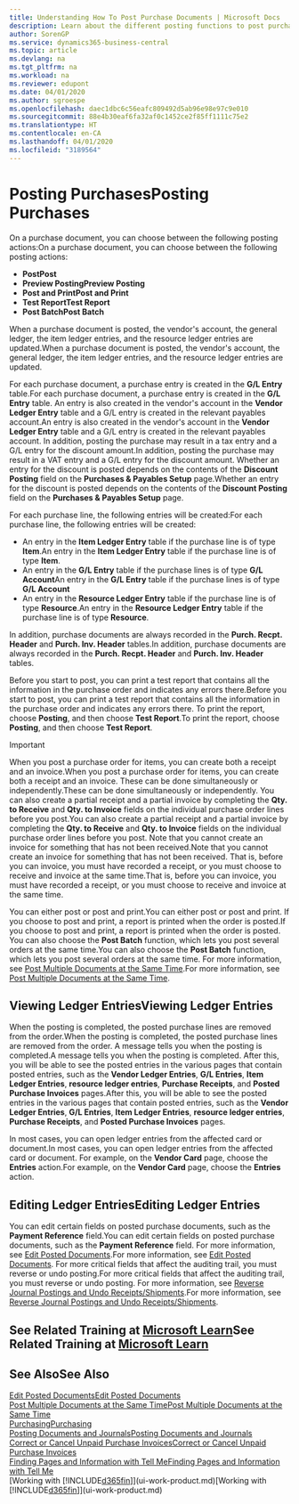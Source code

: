 ```yaml
---
title: Understanding How To Post Purchase Documents | Microsoft Docs
description: Learn about the different posting functions to post purchase documents, and how you can update posted documents.
author: SorenGP
ms.service: dynamics365-business-central
ms.topic: article
ms.devlang: na
ms.tgt_pltfrm: na
ms.workload: na
ms.reviewer: edupont
ms.date: 04/01/2020
ms.author: sgroespe
ms.openlocfilehash: daec1dbc6c56eafc809492d5ab96e98e97c9e010
ms.sourcegitcommit: 88e4b30eaf6fa32af0c1452ce2f85ff1111c75e2
ms.translationtype: HT
ms.contentlocale: en-CA
ms.lasthandoff: 04/01/2020
ms.locfileid: "3189564"
---
```

# <a name="posting-purchases"></a><span data-ttu-id="57290-103">Posting Purchases</span><span class="sxs-lookup"><span data-stu-id="57290-103">Posting Purchases</span></span>
<span data-ttu-id="57290-104">On a purchase document, you can choose between the following posting actions:</span><span class="sxs-lookup"><span data-stu-id="57290-104">On a purchase document, you can choose between the following posting actions:</span></span>

* <span data-ttu-id="57290-105">**Post**</span><span class="sxs-lookup"><span data-stu-id="57290-105">**Post**</span></span>
* <span data-ttu-id="57290-106">**Preview Posting**</span><span class="sxs-lookup"><span data-stu-id="57290-106">**Preview Posting**</span></span>
* <span data-ttu-id="57290-107">**Post and Print**</span><span class="sxs-lookup"><span data-stu-id="57290-107">**Post and Print**</span></span>
* <span data-ttu-id="57290-108">**Test Report**</span><span class="sxs-lookup"><span data-stu-id="57290-108">**Test Report**</span></span>
* <span data-ttu-id="57290-109">**Post Batch**</span><span class="sxs-lookup"><span data-stu-id="57290-109">**Post Batch**</span></span>

<span data-ttu-id="57290-110">When a purchase document is posted, the vendor's account, the general ledger, the item ledger entries, and the resource ledger entries  are updated.</span><span class="sxs-lookup"><span data-stu-id="57290-110">When a purchase document is posted, the vendor's account, the general ledger, the item ledger entries, and the resource ledger entries  are updated.</span></span>

<span data-ttu-id="57290-111">For each purchase document, a purchase entry is created in the **G/L Entry** table.</span><span class="sxs-lookup"><span data-stu-id="57290-111">For each purchase document, a purchase entry is created in the **G/L Entry** table.</span></span> <span data-ttu-id="57290-112">An entry is also created in the vendor's account in the **Vendor Ledger Entry** table and a G/L entry is created in the relevant payables account.</span><span class="sxs-lookup"><span data-stu-id="57290-112">An entry is also created in the vendor's account in the **Vendor Ledger Entry** table and a G/L entry is created in the relevant payables account.</span></span> <span data-ttu-id="57290-113">In addition, posting the purchase may result in a tax entry and a G/L entry for the discount amount.</span><span class="sxs-lookup"><span data-stu-id="57290-113">In addition, posting the purchase may result in a VAT entry and a G/L entry for the discount amount.</span></span> <span data-ttu-id="57290-114">Whether an entry for the discount is posted depends on the contents of the **Discount Posting** field on the **Purchases & Payables Setup** page.</span><span class="sxs-lookup"><span data-stu-id="57290-114">Whether an entry for the discount is posted depends on the contents of the **Discount Posting** field on the **Purchases & Payables Setup** page.</span></span>

<span data-ttu-id="57290-115">For each purchase line, the following entries will be created:</span><span class="sxs-lookup"><span data-stu-id="57290-115">For each purchase line, the following entries will be created:</span></span>
- <span data-ttu-id="57290-116">An entry in the **Item Ledger Entry** table if the purchase line is of type **Item**.</span><span class="sxs-lookup"><span data-stu-id="57290-116">An entry in the **Item Ledger Entry** table if the purchase line is of type **Item**.</span></span>
- <span data-ttu-id="57290-117">An entry in the **G/L Entry** table if the purchase lines is of type **G/L Account**</span><span class="sxs-lookup"><span data-stu-id="57290-117">An entry in the **G/L Entry** table if the purchase lines is of type **G/L Account**</span></span>
- <span data-ttu-id="57290-118">An entry in the **Resource Ledger Entry** table if the purchase line is of type **Resource**.</span><span class="sxs-lookup"><span data-stu-id="57290-118">An entry in the **Resource Ledger Entry** table if the purchase line is of type **Resource**.</span></span>

<span data-ttu-id="57290-119">In addition, purchase documents are always recorded in the **Purch. Recpt. Header** and **Purch. Inv. Header** tables.</span><span class="sxs-lookup"><span data-stu-id="57290-119">In addition, purchase documents are always recorded in the **Purch. Recpt. Header** and **Purch. Inv. Header** tables.</span></span>

<span data-ttu-id="57290-120">Before you start to post, you can print a test report that contains all the information in the purchase order and indicates any errors there.</span><span class="sxs-lookup"><span data-stu-id="57290-120">Before you start to post, you can print a test report that contains all the information in the purchase order and indicates any errors there.</span></span> <span data-ttu-id="57290-121">To print the report, choose **Posting**, and then choose **Test Report**.</span><span class="sxs-lookup"><span data-stu-id="57290-121">To print the report, choose **Posting**, and then choose **Test Report**.</span></span>

> [!IMPORTANT]  
>   <span data-ttu-id="57290-122">When you post a purchase order for items, you can create both a receipt and an invoice.</span><span class="sxs-lookup"><span data-stu-id="57290-122">When you post a purchase order for items, you can create both a receipt and an invoice.</span></span> <span data-ttu-id="57290-123">These can be done simultaneously or independently.</span><span class="sxs-lookup"><span data-stu-id="57290-123">These can be done simultaneously or independently.</span></span> <span data-ttu-id="57290-124">You can also create a partial receipt and a partial invoice by completing the **Qty. to Receive** and **Qty. to Invoice** fields on the individual purchase order lines before you post.</span><span class="sxs-lookup"><span data-stu-id="57290-124">You can also create a partial receipt and a partial invoice by completing the **Qty. to Receive** and **Qty. to Invoice** fields on the individual purchase order lines before you post.</span></span> <span data-ttu-id="57290-125">Note that you cannot create an invoice for something that has not been received.</span><span class="sxs-lookup"><span data-stu-id="57290-125">Note that you cannot create an invoice for something that has not been received.</span></span> <span data-ttu-id="57290-126">That is, before you can invoice, you must have recorded a receipt, or you must choose to receive and invoice at the same time.</span><span class="sxs-lookup"><span data-stu-id="57290-126">That is, before you can invoice, you must have recorded a receipt, or you must choose to receive and invoice at the same time.</span></span>

<span data-ttu-id="57290-127">You can either post or post and print.</span><span class="sxs-lookup"><span data-stu-id="57290-127">You can either post or post and print.</span></span> <span data-ttu-id="57290-128">If you choose to post and print, a report is printed when the order is posted.</span><span class="sxs-lookup"><span data-stu-id="57290-128">If you choose to post and print, a report is printed when the order is posted.</span></span> <span data-ttu-id="57290-129">You can also choose the **Post Batch** function, which lets you post several orders at the same time.</span><span class="sxs-lookup"><span data-stu-id="57290-129">You can also choose the **Post Batch** function, which lets you post several orders at the same time.</span></span> <span data-ttu-id="57290-130">For more information, see [Post Multiple Documents at the Same Time](ui-batch-posting.md).</span><span class="sxs-lookup"><span data-stu-id="57290-130">For more information, see [Post Multiple Documents at the Same Time](ui-batch-posting.md).</span></span>

## <a name="viewing-ledger-entries"></a><span data-ttu-id="57290-131">Viewing Ledger Entries</span><span class="sxs-lookup"><span data-stu-id="57290-131">Viewing Ledger Entries</span></span>
<span data-ttu-id="57290-132">When the posting is completed, the posted purchase lines are removed from the order.</span><span class="sxs-lookup"><span data-stu-id="57290-132">When the posting is completed, the posted purchase lines are removed from the order.</span></span> <span data-ttu-id="57290-133">A message tells you when the posting is completed.</span><span class="sxs-lookup"><span data-stu-id="57290-133">A message tells you when the posting is completed.</span></span> <span data-ttu-id="57290-134">After this, you will be able to see the posted entries in the various pages that contain posted entries, such as the **Vendor Ledger Entries**, **G/L Entries**, **Item Ledger Entries**, **resource ledger entries**, **Purchase Receipts**, and **Posted Purchase Invoices** pages.</span><span class="sxs-lookup"><span data-stu-id="57290-134">After this, you will be able to see the posted entries in the various pages that contain posted entries, such as the **Vendor Ledger Entries**, **G/L Entries**, **Item Ledger Entries**, **resource ledger entries**, **Purchase Receipts**, and **Posted Purchase Invoices** pages.</span></span>

<span data-ttu-id="57290-135">In most cases, you can open ledger entries from the affected card or document.</span><span class="sxs-lookup"><span data-stu-id="57290-135">In most cases, you can open ledger entries from the affected card or document.</span></span> <span data-ttu-id="57290-136">For example, on the **Vendor Card** page, choose the **Entries** action.</span><span class="sxs-lookup"><span data-stu-id="57290-136">For example, on the **Vendor Card** page, choose the **Entries** action.</span></span>

## <a name="editing-ledger-entries"></a><span data-ttu-id="57290-137">Editing Ledger Entries</span><span class="sxs-lookup"><span data-stu-id="57290-137">Editing Ledger Entries</span></span>
<span data-ttu-id="57290-138">You can edit certain fields on posted purchase documents, such as the **Payment Reference** field.</span><span class="sxs-lookup"><span data-stu-id="57290-138">You can edit certain fields on posted purchase documents, such as the **Payment Reference** field.</span></span> <span data-ttu-id="57290-139">For more information, see [Edit Posted Documents](across-edit-posted-document.md).</span><span class="sxs-lookup"><span data-stu-id="57290-139">For more information, see [Edit Posted Documents](across-edit-posted-document.md).</span></span> <span data-ttu-id="57290-140">For more critical fields that affect the auditing trail, you must reverse or undo posting.</span><span class="sxs-lookup"><span data-stu-id="57290-140">For more critical fields that affect the auditing trail, you must reverse or undo posting.</span></span> <span data-ttu-id="57290-141">For more information, see [Reverse Journal Postings and Undo Receipts/Shipments](finance-how-reverse-journal-posting.md).</span><span class="sxs-lookup"><span data-stu-id="57290-141">For more information, see [Reverse Journal Postings and Undo Receipts/Shipments](finance-how-reverse-journal-posting.md).</span></span>

## <a name="see-related-training-at-microsoft-learn"></a><span data-ttu-id="57290-142">See Related Training at [Microsoft Learn](/learn/modules/receive-invoice-dynamics-d365-business-central/index)</span><span class="sxs-lookup"><span data-stu-id="57290-142">See Related Training at [Microsoft Learn](/learn/modules/receive-invoice-dynamics-d365-business-central/index)</span></span>

## <a name="see-also"></a><span data-ttu-id="57290-143">See Also</span><span class="sxs-lookup"><span data-stu-id="57290-143">See Also</span></span>
[<span data-ttu-id="57290-144">Edit Posted Documents</span><span class="sxs-lookup"><span data-stu-id="57290-144">Edit Posted Documents</span></span>](across-edit-posted-document.md)  
[<span data-ttu-id="57290-145">Post Multiple Documents at the Same Time</span><span class="sxs-lookup"><span data-stu-id="57290-145">Post Multiple Documents at the Same Time</span></span>](ui-batch-posting.md)  
[<span data-ttu-id="57290-146">Purchasing</span><span class="sxs-lookup"><span data-stu-id="57290-146">Purchasing</span></span>](purchasing-manage-purchasing.md)  
[<span data-ttu-id="57290-147">Posting Documents and Journals</span><span class="sxs-lookup"><span data-stu-id="57290-147">Posting Documents and Journals</span></span>](ui-post-documents-journals.md)  
[<span data-ttu-id="57290-148">Correct or Cancel Unpaid Purchase Invoices</span><span class="sxs-lookup"><span data-stu-id="57290-148">Correct or Cancel Unpaid Purchase Invoices</span></span>](purchasing-how-correct-cancel-unpaid-purchase-invoices.md)  
[<span data-ttu-id="57290-149">Finding Pages and Information with Tell Me</span><span class="sxs-lookup"><span data-stu-id="57290-149">Finding Pages and Information with Tell Me</span></span>](ui-search.md)  
<span data-ttu-id="57290-150">[Working with [!INCLUDE[d365fin](includes/d365fin_md.md)]](ui-work-product.md)</span><span class="sxs-lookup"><span data-stu-id="57290-150">[Working with [!INCLUDE[d365fin](includes/d365fin_md.md)]](ui-work-product.md)</span></span>
